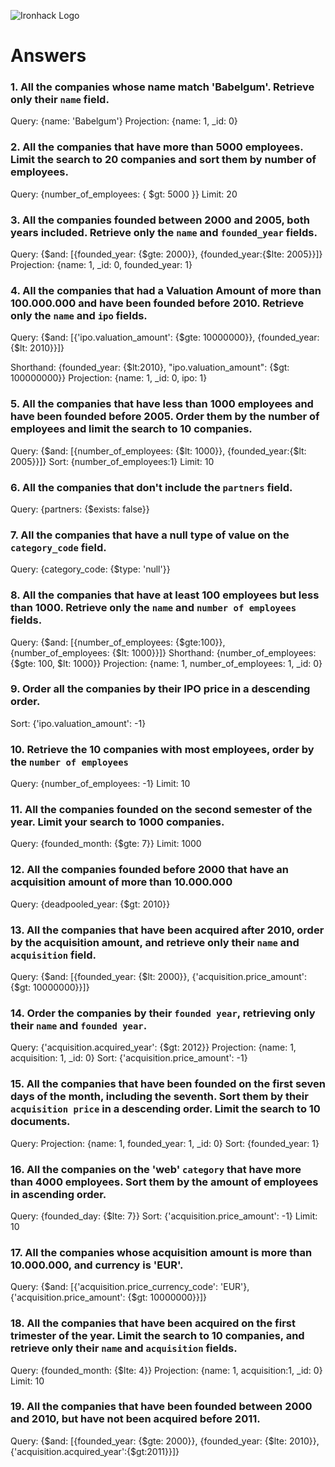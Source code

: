 ![Ironhack Logo](https://i.imgur.com/1QgrNNw.png)

# Answers

### 1. All the companies whose name match 'Babelgum'. Retrieve only their `name` field.

Query: {name: 'Babelgum'}
Projection: {name: 1, _id: 0}

### 2. All the companies that have more than 5000 employees. Limit the search to 20 companies and sort them by **number of employees**.

Query: {number_of_employees: { $gt: 5000 }}
Limit: 20

### 3. All the companies founded between 2000 and 2005, both years included. Retrieve only the `name` and `founded_year` fields.

Query: {$and: [{founded_year: {$gte: 2000}}, {founded_year:{$lte: 2005}}]}
Projection: {name: 1, _id: 0, founded_year: 1}

### 4. All the companies that had a Valuation Amount of more than 100.000.000 and have been founded before 2010. Retrieve only the `name` and `ipo` fields.


Query: {$and: [{'ipo.valuation_amount': {$gte: 10000000}}, {founded_year:{$lt: 2010}}]}

Shorthand: {founded_year: {$lt:2010}, "ipo.valuation_amount": {$gt: 100000000}}
Projection: {name: 1, _id: 0, ipo: 1}

### 5. All the companies that have less than 1000 employees and have been founded before 2005. Order them by the number of employees and limit the search to 10 companies.

Query: {$and: [{number_of_employees: {$lt: 1000}}, {founded_year:{$lt: 2005}}]}
Sort: {number_of_employees:1}
Limit: 10

### 6. All the companies that don't include the `partners` field.

Query: {partners: {$exists: false}}

### 7. All the companies that have a null type of value on the `category_code` field.

Query: {category_code: {$type: 'null'}}

### 8. All the companies that have at least 100 employees but less than 1000. Retrieve only the `name` and `number of employees` fields.

Query: {$and: [{number_of_employees: {$gte:100}}, {number_of_employees: {$lt: 1000}}]}
Shorthand: {number_of_employees:{$gte: 100, $lt: 1000}}
Projection: {name: 1, number_of_employees: 1, _id: 0}

### 9. Order all the companies by their IPO price in a descending order.

Sort: {'ipo.valuation_amount': -1}

### 10. Retrieve the 10 companies with most employees, order by the `number of employees`

Query: {number_of_employees: -1}
Limit: 10

### 11. All the companies founded on the second semester of the year. Limit your search to 1000 companies.

Query: {founded_month: {$gte: 7}}
Limit: 1000

### 12. All the companies founded before 2000 that have an acquisition amount of more than 10.000.000

Query: {deadpooled_year: {$gt: 2010}}

### 13. All the companies that have been acquired after 2010, order by the acquisition amount, and retrieve only their `name` and `acquisition` field.

Query: {$and: [{founded_year: {$lt: 2000}}, {'acquisition.price_amount': {$gt: 10000000}}]}

### 14. Order the companies by their `founded year`, retrieving only their `name` and `founded year`.

Query: {'acquisition.acquired_year': {$gt: 2012}}
Projection: {name: 1, acquisition: 1, _id: 0}
Sort: {'acquisition.price_amount': -1}

### 15. All the companies that have been founded on the first seven days of the month, including the seventh. Sort them by their `acquisition price` in a descending order. Limit the search to 10 documents.

Query:
Projection: {name: 1, founded_year: 1, _id: 0}
Sort: {founded_year: 1}

### 16. All the companies on the 'web' `category` that have more than 4000 employees. Sort them by the amount of employees in ascending order.

Query: {founded_day: {$lte: 7}}
Sort: {'acquisition.price_amount': -1}
Limit: 10

### 17. All the companies whose acquisition amount is more than 10.000.000, and currency is 'EUR'.

Query: {$and: [{'acquisition.price_currency_code': 'EUR'}, {'acquisition.price_amount': {$gt: 10000000}}]}

### 18. All the companies that have been acquired on the first trimester of the year. Limit the search to 10 companies, and retrieve only their `name` and `acquisition` fields.

Query: {founded_month: {$lte: 4}}
Projection: {name: 1, acquisition:1, _id: 0}
Limit: 10

### 19. All the companies that have been founded between 2000 and 2010, but have not been acquired before 2011.

Query: {$and: [{founded_year: {$gte: 2000}}, {founded_year: {$lte: 2010}}, {'acquisition.acquired_year':{$gt:2011}}]}
